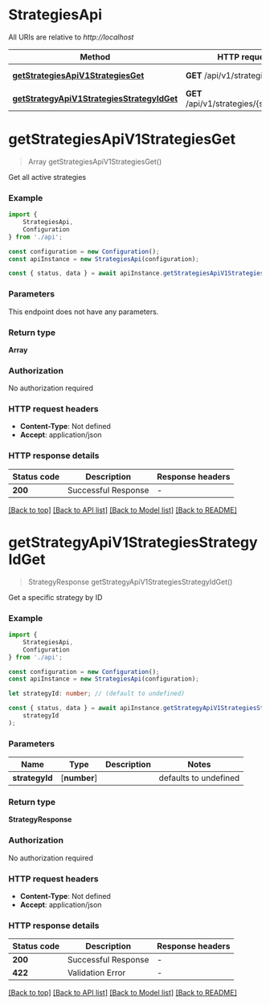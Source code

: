 # StrategiesApi

All URIs are relative to *http://localhost*

|Method | HTTP request | Description|
|------------- | ------------- | -------------|
|[**getStrategiesApiV1StrategiesGet**](#getstrategiesapiv1strategiesget) | **GET** /api/v1/strategies/ | Get Strategies|
|[**getStrategyApiV1StrategiesStrategyIdGet**](#getstrategyapiv1strategiesstrategyidget) | **GET** /api/v1/strategies/{strategy_id} | Get Strategy|

# **getStrategiesApiV1StrategiesGet**
> Array<StrategyResponse> getStrategiesApiV1StrategiesGet()

Get all active strategies

### Example

```typescript
import {
    StrategiesApi,
    Configuration
} from './api';

const configuration = new Configuration();
const apiInstance = new StrategiesApi(configuration);

const { status, data } = await apiInstance.getStrategiesApiV1StrategiesGet();
```

### Parameters
This endpoint does not have any parameters.


### Return type

**Array<StrategyResponse>**

### Authorization

No authorization required

### HTTP request headers

 - **Content-Type**: Not defined
 - **Accept**: application/json


### HTTP response details
| Status code | Description | Response headers |
|-------------|-------------|------------------|
|**200** | Successful Response |  -  |

[[Back to top]](#) [[Back to API list]](../README.md#documentation-for-api-endpoints) [[Back to Model list]](../README.md#documentation-for-models) [[Back to README]](../README.md)

# **getStrategyApiV1StrategiesStrategyIdGet**
> StrategyResponse getStrategyApiV1StrategiesStrategyIdGet()

Get a specific strategy by ID

### Example

```typescript
import {
    StrategiesApi,
    Configuration
} from './api';

const configuration = new Configuration();
const apiInstance = new StrategiesApi(configuration);

let strategyId: number; // (default to undefined)

const { status, data } = await apiInstance.getStrategyApiV1StrategiesStrategyIdGet(
    strategyId
);
```

### Parameters

|Name | Type | Description  | Notes|
|------------- | ------------- | ------------- | -------------|
| **strategyId** | [**number**] |  | defaults to undefined|


### Return type

**StrategyResponse**

### Authorization

No authorization required

### HTTP request headers

 - **Content-Type**: Not defined
 - **Accept**: application/json


### HTTP response details
| Status code | Description | Response headers |
|-------------|-------------|------------------|
|**200** | Successful Response |  -  |
|**422** | Validation Error |  -  |

[[Back to top]](#) [[Back to API list]](../README.md#documentation-for-api-endpoints) [[Back to Model list]](../README.md#documentation-for-models) [[Back to README]](../README.md)

